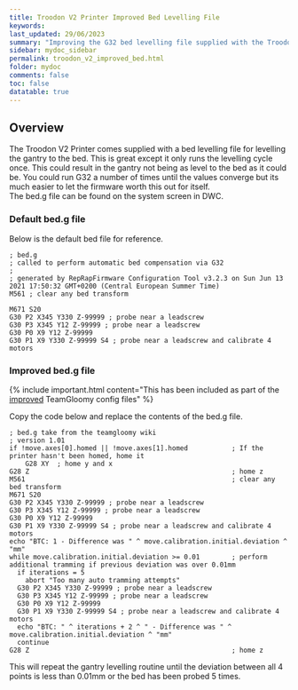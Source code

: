 ```yaml
---
title: Troodon V2 Printer Improved Bed Levelling File
keywords: 
last_updated: 29/06/2023
summary: "Improving the G32 bed levelling file supplied with the Troodon V2 Printer"
sidebar: mydoc_sidebar
permalink: troodon_v2_improved_bed.html
folder: mydoc
comments: false
toc: false
datatable: true
---
```


## Overview

The Troodon V2 Printer comes supplied with a bed levelling file for levelling the gantry to the bed. This is great except it only runs the levelling cycle once. This could result in the gantry not being as level to the bed as it could be. You could run G32 a number of times until the values converge but its much easier to let the firmware worth this out for itself.  
The bed.g file can be found on the system screen in DWC.  

### Default bed.g file

Below is the default bed file for reference.  
```
; bed.g
; called to perform automatic bed compensation via G32
;
; generated by RepRapFirmware Configuration Tool v3.2.3 on Sun Jun 13 2021 17:50:32 GMT+0200 (Central European Summer Time)
M561 ; clear any bed transform

M671 S20
G30 P2 X345 Y330 Z-99999 ; probe near a leadscrew
G30 P3 X345 Y12 Z-99999 ; probe near a leadscrew
G30 P0 X9 Y12 Z-99999
G30 P1 X9 Y330 Z-99999 S4 ; probe near a leadscrew and calibrate 4 motors
```

### Improved bed.g file

{% include important.html content="This has been included as part of the [improved](https://github.com/TeamGloomy/Troodon-V2) TeamGloomy config files" %}

Copy the code below and replace the contents of the bed.g file.  
```
; bed.g take from the teamgloomy wiki
; version 1.01
if !move.axes[0].homed || !move.axes[1].homed	        ; If the printer hasn't been homed, home it
	G28 XY	; home y and x
G28 Z			                                        ; home z
M561							                        ; clear any bed transform
M671 S20
G30 P2 X345 Y330 Z-99999 ; probe near a leadscrew
G30 P3 X345 Y12 Z-99999 ; probe near a leadscrew
G30 P0 X9 Y12 Z-99999
G30 P1 X9 Y330 Z-99999 S4 ; probe near a leadscrew and calibrate 4 motors
echo "BTC: 1 - Difference was " ^ move.calibration.initial.deviation ^ "mm"
while move.calibration.initial.deviation >= 0.01		; perform additional tramming if previous deviation was over 0.01mm
  if iterations = 5
    abort "Too many auto tramming attempts"
  G30 P2 X345 Y330 Z-99999 ; probe near a leadscrew
  G30 P3 X345 Y12 Z-99999 ; probe near a leadscrew
  G30 P0 X9 Y12 Z-99999
  G30 P1 X9 Y330 Z-99999 S4 ; probe near a leadscrew and calibrate 4 motors
  echo "BTC: " ^ iterations + 2 ^ " - Difference was " ^ move.calibration.initial.deviation ^ "mm"
  continue
G28 Z							                        ; home z
```
This will repeat the gantry levelling routine until the deviation between all 4 points is less than 0.01mm or the bed has been probed 5 times.  